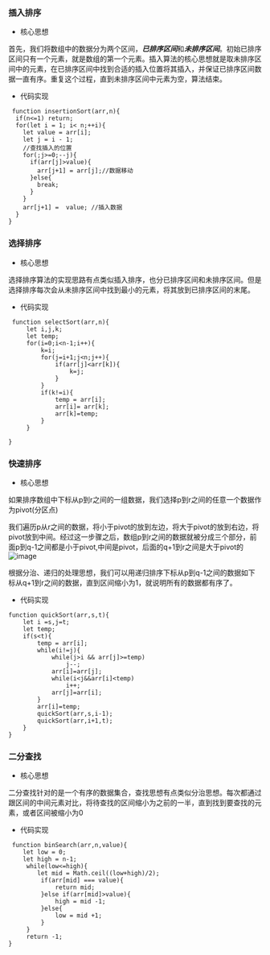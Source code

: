 ### 插入排序
- 核心思想

首先，我们将数组中的数据分为两个区间，***已排序区间***和***未排序区间***。初始已排序区间只有一个元素，就是数组的第一个元素。插入算法的核心思想就是取未排序区间中的元素，在已排序区间中找到合适的插入位置将其插入，并保证已排序区间数据一直有序。重复这个过程，直到未排序区间中元素为空，算法结束。

- 代码实现
```
 function insertionSort(arr,n){
  if(n<=1) return;
  for(let i = 1; i< n;++i){
    let value = arr[i];
    let j = i - 1;
    //查找插入的位置
    for(;j>=0;--j){
      if(arr[j]>value){
        arr[j+1] = arr[j];//数据移动
      }else{
        break;
      }
    }
    arr[j+1] =  value; //插入数据
  }
}
```

### 选择排序

- 核心思想

选择排序算法的实现思路有点类似插入排序，也分已排序区间和未排序区间。但是选择排序每次会从未排序区间中找到最小的元素，将其放到已排序区间的末尾。


- 代码实现
```
 function selectSort(arr,n){
     let i,j,k;
     let temp;
     for(i=0;i<n-1;i++){
         k=i;
         for(j=i+1;j<n;j++){
             if(arr[j]<arr[k]){
                 k=j;
             }
         }
         if(k!=i){
             temp = arr[i];
             arr[i]= arr[k];
             arr[k]=temp;
         }
     }
  
}
```

### 快速排序
- 核心思想

如果排序数组中下标从p到r之间的一组数据，我们选择p到r之间的任意一个数据作为pivot(分区点)

我们遍历p从r之间的数据，将小于pivot的放到左边，将大于pivot的放到右边，将pivot放到中间。经过这一步骤之后，数组p到r之间的数据就被分成三个部分，前面p到q-1之间都是小于pivot,中间是pivot，后面的q+1到r之间是大于pivot的
![image](https://static001.geekbang.org/resource/image/4d/81/4d892c3a2e08a17f16097d07ea088a81.jpg)

根据分治、递归的处理思想，我们可以用递归排序下标从p到q-1之间的数据如下标从q+1到r之间的数据，直到区间缩小为1，就说明所有的数据都有序了。


- 代码实现

```
function quickSort(arr,s,t){
    let i =s,j=t;
    let temp;
    if(s<t){
        temp = arr[i];
        while(i!=j){
            while(j>i && arr[j]>=temp)
                j--;
            arr[i]=arr[j];
            while(i<j&&arr[i]<temp)
                i++;
            arr[j]=arr[i];
        }
        arr[i]=temp;
        quickSort(arr,s,i-1);
        quickSort(arr,i+1,t);
    }
}
```


### 二分查找

- 核心思想

二分查找针对的是一个有序的数据集合，查找思想有点类似分治思想。每次都通过跟区间的中间元素对比，将待查找的区间缩小为之前的一半，直到找到要查找的元素，或者区间被缩小为0

- 代码实现

```
 function binSearch(arr,n,value){
    let low = 0;
    let high = n-1;
     while(low<=high){
        let mid = Math.ceil((low+high)/2);
         if(arr[mid] === value){
             return mid;
         }else if(arr[mid]>value){
             high = mid -1;
         }else{
             low = mid +1;
         }
     }
     return -1;
}
```